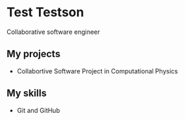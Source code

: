 # Test Testson
Collaborative software engineer
## My projects
* Collabortive Software Project in Computational Physics
## My skills
* Git and GitHub

